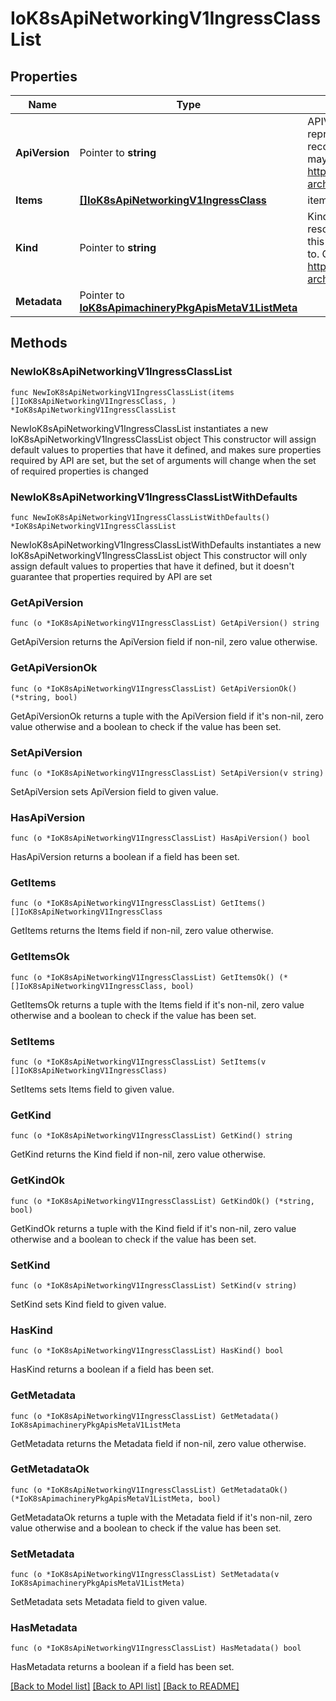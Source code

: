 # IoK8sApiNetworkingV1IngressClassList

## Properties

Name | Type | Description | Notes
------------ | ------------- | ------------- | -------------
**ApiVersion** | Pointer to **string** | APIVersion defines the versioned schema of this representation of an object. Servers should convert recognized schemas to the latest internal value, and may reject unrecognized values. More info: https://git.k8s.io/community/contributors/devel/sig-architecture/api-conventions.md#resources | [optional] 
**Items** | [**[]IoK8sApiNetworkingV1IngressClass**](IoK8sApiNetworkingV1IngressClass.md) | items is the list of IngressClasses. | 
**Kind** | Pointer to **string** | Kind is a string value representing the REST resource this object represents. Servers may infer this from the endpoint the client submits requests to. Cannot be updated. In CamelCase. More info: https://git.k8s.io/community/contributors/devel/sig-architecture/api-conventions.md#types-kinds | [optional] 
**Metadata** | Pointer to [**IoK8sApimachineryPkgApisMetaV1ListMeta**](IoK8sApimachineryPkgApisMetaV1ListMeta.md) |  | [optional] 

## Methods

### NewIoK8sApiNetworkingV1IngressClassList

`func NewIoK8sApiNetworkingV1IngressClassList(items []IoK8sApiNetworkingV1IngressClass, ) *IoK8sApiNetworkingV1IngressClassList`

NewIoK8sApiNetworkingV1IngressClassList instantiates a new IoK8sApiNetworkingV1IngressClassList object
This constructor will assign default values to properties that have it defined,
and makes sure properties required by API are set, but the set of arguments
will change when the set of required properties is changed

### NewIoK8sApiNetworkingV1IngressClassListWithDefaults

`func NewIoK8sApiNetworkingV1IngressClassListWithDefaults() *IoK8sApiNetworkingV1IngressClassList`

NewIoK8sApiNetworkingV1IngressClassListWithDefaults instantiates a new IoK8sApiNetworkingV1IngressClassList object
This constructor will only assign default values to properties that have it defined,
but it doesn't guarantee that properties required by API are set

### GetApiVersion

`func (o *IoK8sApiNetworkingV1IngressClassList) GetApiVersion() string`

GetApiVersion returns the ApiVersion field if non-nil, zero value otherwise.

### GetApiVersionOk

`func (o *IoK8sApiNetworkingV1IngressClassList) GetApiVersionOk() (*string, bool)`

GetApiVersionOk returns a tuple with the ApiVersion field if it's non-nil, zero value otherwise
and a boolean to check if the value has been set.

### SetApiVersion

`func (o *IoK8sApiNetworkingV1IngressClassList) SetApiVersion(v string)`

SetApiVersion sets ApiVersion field to given value.

### HasApiVersion

`func (o *IoK8sApiNetworkingV1IngressClassList) HasApiVersion() bool`

HasApiVersion returns a boolean if a field has been set.

### GetItems

`func (o *IoK8sApiNetworkingV1IngressClassList) GetItems() []IoK8sApiNetworkingV1IngressClass`

GetItems returns the Items field if non-nil, zero value otherwise.

### GetItemsOk

`func (o *IoK8sApiNetworkingV1IngressClassList) GetItemsOk() (*[]IoK8sApiNetworkingV1IngressClass, bool)`

GetItemsOk returns a tuple with the Items field if it's non-nil, zero value otherwise
and a boolean to check if the value has been set.

### SetItems

`func (o *IoK8sApiNetworkingV1IngressClassList) SetItems(v []IoK8sApiNetworkingV1IngressClass)`

SetItems sets Items field to given value.


### GetKind

`func (o *IoK8sApiNetworkingV1IngressClassList) GetKind() string`

GetKind returns the Kind field if non-nil, zero value otherwise.

### GetKindOk

`func (o *IoK8sApiNetworkingV1IngressClassList) GetKindOk() (*string, bool)`

GetKindOk returns a tuple with the Kind field if it's non-nil, zero value otherwise
and a boolean to check if the value has been set.

### SetKind

`func (o *IoK8sApiNetworkingV1IngressClassList) SetKind(v string)`

SetKind sets Kind field to given value.

### HasKind

`func (o *IoK8sApiNetworkingV1IngressClassList) HasKind() bool`

HasKind returns a boolean if a field has been set.

### GetMetadata

`func (o *IoK8sApiNetworkingV1IngressClassList) GetMetadata() IoK8sApimachineryPkgApisMetaV1ListMeta`

GetMetadata returns the Metadata field if non-nil, zero value otherwise.

### GetMetadataOk

`func (o *IoK8sApiNetworkingV1IngressClassList) GetMetadataOk() (*IoK8sApimachineryPkgApisMetaV1ListMeta, bool)`

GetMetadataOk returns a tuple with the Metadata field if it's non-nil, zero value otherwise
and a boolean to check if the value has been set.

### SetMetadata

`func (o *IoK8sApiNetworkingV1IngressClassList) SetMetadata(v IoK8sApimachineryPkgApisMetaV1ListMeta)`

SetMetadata sets Metadata field to given value.

### HasMetadata

`func (o *IoK8sApiNetworkingV1IngressClassList) HasMetadata() bool`

HasMetadata returns a boolean if a field has been set.


[[Back to Model list]](../README.md#documentation-for-models) [[Back to API list]](../README.md#documentation-for-api-endpoints) [[Back to README]](../README.md)


